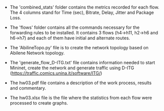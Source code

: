- The 'combined_stats' folder contains the metrics recorded for each flow. The 4 columns stand for Time (sec), Bitrate, Delay, Jitter and Package Loss.

- The 'flows' folder contains all the commands necessary for the forwarding rules to be installed. It contains 3 flows (h4->h11, h2->h6 and h6->h7) and each of them have initial and alternate routes.

- The 'AbilineTopo.py' file is to create the network topology based on Abilene Network topology.

- The 'generate_flow_D-ITG.txt' file contains information needed to start Mininet, create the network and generate traffic using D-ITG (https://traffic.comics.unina.it/software/ITG/)

- The hw03.pdf file contains a description of the work process, results and commentary.

- The hw03.xlsx file is the file where the statistics from each flow were processed to create graphs.
